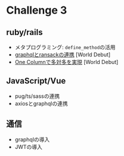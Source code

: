 
# Challenge 3
## ruby/rails
- メタプログラミング: `define_method`の活用
- [graphqlとransackの連携](https://qiita.com/jerrywdlee/items/d177ba3972eaa1b9ba48) [World Debut]
- [One Columnで多対多を実現](https://qiita.com/jerrywdlee/items/d228452e870a6f5a78c0) [World Debut]

## JavaScript/Vue
- pug/ts/sassの連携
- axiosとgraphqlの連携

## 通信
- graphqlの導入
- JWTの導入
